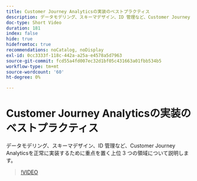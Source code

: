 ```yaml
---
title: Customer Journey Analyticsの実装のベストプラクティス
description: データモデリング、スキーマデザイン、ID 管理など、Customer Journey Analyticsを正常に実装するために重点を置く上位 3 つの領域について説明します。
doc-type: Short Video
duration: 181
index: false
hide: true
hidefromtoc: true
recommendations: noCatalog, noDisplay
exl-id: 0cc3333f-118c-442a-a25a-e4578a5d7963
source-git-commit: fcd55a4fd007ec32d1bf05c431663a01fbb534b5
workflow-type: tm+mt
source-wordcount: '60'
ht-degree: 0%

---
```


# Customer Journey Analyticsの実装のベストプラクティス

データモデリング、スキーマデザイン、ID 管理など、Customer Journey Analyticsを正常に実装するために重点を置く上位 3 つの領域について説明します。

<!-- 62_S655_3442541_180_implementation-best-practices-for-customer-journey-analytics -->
>[!VIDEO](https://video.tv.adobe.com/v/3458337/?learn=on&enablevpops=true)
